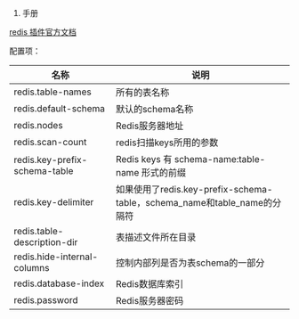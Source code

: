 1. 手册

[redis 插件官方文档](https://prestodb.io/docs/current/connector/redis.html)

配置项：


名称 | 说明
---|---
redis.table-names | 所有的表名称
redis.default-schema |	默认的schema名称
redis.nodes |	Redis服务器地址
redis.scan-count |	redis扫描keys所用的参数
redis.key-prefix-schema-table |	Redis keys 有 schema-name:table-name 形式的前缀
redis.key-delimiter |	如果使用了redis.key-prefix-schema-table，schema_name和table_name的分隔符
redis.table-description-dir | 表描述文件所在目录
redis.hide-internal-columns |	控制内部列是否为表schema的一部分
redis.database-index |	Redis数据库索引
redis.password |	Redis服务器密码

